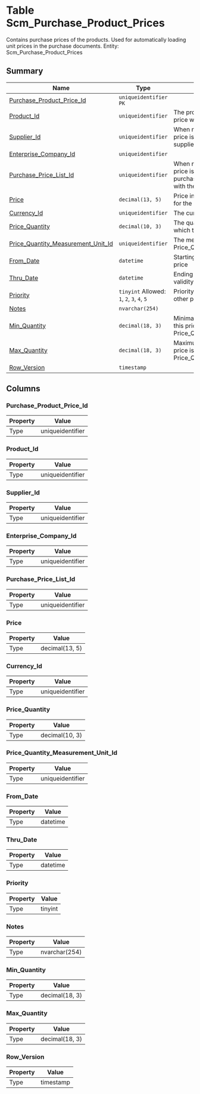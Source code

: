 # Table Scm_Purchase_Product_Prices

Contains purchase prices of the products. Used for automatically loading unit prices in the purchase documents. Entity: Scm_Purchase_Product_Prices

## Summary

| Name | Type | Description |
| - | - | --- |
|[Purchase_Product_Price_Id](#purchase_product_price_id)|`uniqueidentifier` `PK`||
|[Product_Id](#product_id)|`uniqueidentifier` |The product for which a purchase price will be defined|
|[Supplier_Id](#supplier_id)|`uniqueidentifier` |When not null, specifies that the price is valid only for the specified supplier.|
|[Enterprise_Company_Id](#enterprise_company_id)|`uniqueidentifier` ||
|[Purchase_Price_List_Id](#purchase_price_list_id)|`uniqueidentifier` |When not null, specifies that this price is valid only when the purchase document is set to work with the specified price list.|
|[Price](#price)|`decimal(13, 5)` |Price in the specified currency and for the specified quantity|
|[Currency_Id](#currency_id)|`uniqueidentifier` |The currency of the price|
|[Price_Quantity](#price_quantity)|`decimal(10, 3)` |The quantity of the product for which the price is specified|
|[Price_Quantity_Measurement_Unit_Id](#price_quantity_measurement_unit_id)|`uniqueidentifier` |The measurement unit of Price_Quantity|
|[From_Date](#from_date)|`datetime` |Starting date of validity of the price|
|[Thru_Date](#thru_date)|`datetime` |Ending date (inclusive) of the validity of the price|
|[Priority](#priority)|`tinyint` Allowed: `1`, `2`, `3`, `4`, `5`|Priority of the price comparative to other prices|
|[Notes](#notes)|`nvarchar(254)` ||
|[Min_Quantity](#min_quantity)|`decimal(18, 3)` |Minimal quantity required to use this price (in the Price_Quantity_Measurement_Unit)|
|[Max_Quantity](#max_quantity)|`decimal(18, 3)` |Maximum quantity for which this price is valid in the Price_Quantity_Measurement_Unit|
|[Row_Version](#row_version)|`timestamp` ||

## Columns

### Purchase_Product_Price_Id

| Property | Value |
| - | - |
|Type|uniqueidentifier|

### Product_Id

| Property | Value |
| - | - |
|Type|uniqueidentifier|

### Supplier_Id

| Property | Value |
| - | - |
|Type|uniqueidentifier|

### Enterprise_Company_Id

| Property | Value |
| - | - |
|Type|uniqueidentifier|

### Purchase_Price_List_Id

| Property | Value |
| - | - |
|Type|uniqueidentifier|

### Price

| Property | Value |
| - | - |
|Type|decimal(13, 5)|

### Currency_Id

| Property | Value |
| - | - |
|Type|uniqueidentifier|

### Price_Quantity

| Property | Value |
| - | - |
|Type|decimal(10, 3)|

### Price_Quantity_Measurement_Unit_Id

| Property | Value |
| - | - |
|Type|uniqueidentifier|

### From_Date

| Property | Value |
| - | - |
|Type|datetime|

### Thru_Date

| Property | Value |
| - | - |
|Type|datetime|

### Priority

| Property | Value |
| - | - |
|Type|tinyint|

### Notes

| Property | Value |
| - | - |
|Type|nvarchar(254)|

### Min_Quantity

| Property | Value |
| - | - |
|Type|decimal(18, 3)|

### Max_Quantity

| Property | Value |
| - | - |
|Type|decimal(18, 3)|

### Row_Version

| Property | Value |
| - | - |
|Type|timestamp|



